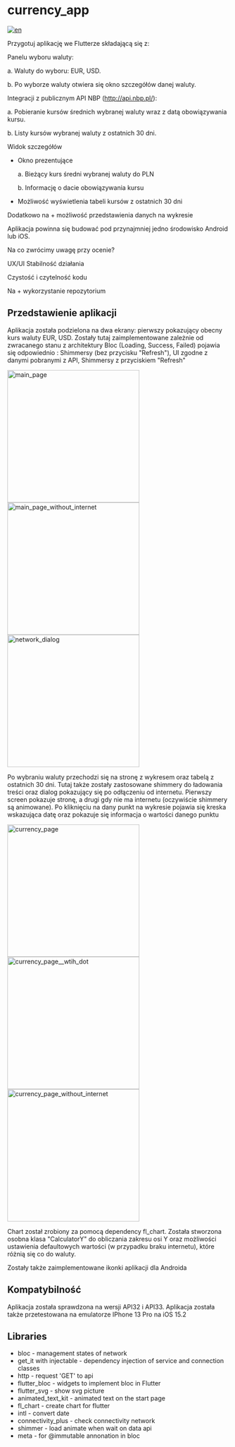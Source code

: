 # currency_app

[![en](https://img.shields.io/badge/lang-en-yellow.svg)](https://github.com/Zalezny/currency_app/edit/readmes/README.md)

Przygotuj aplikację we Flutterze składającą się z:

Panelu wyboru waluty:

a. Waluty do wyboru: EUR, USD.

b. Po wyborze waluty otwiera się okno szczegółów danej waluty.

 Integracji z publicznym API NBP (http://api.nbp.pl/):

a. Pobieranie kursów średnich wybranej waluty wraz z datą obowiązywania kursu.

b. Listy kursów wybranej waluty z ostatnich 30 dni.

Widok szczegółów

- Okno prezentujące
 
   a. Bieżący kurs średni wybranej waluty do PLN
 
   b. Informację o dacie obowiązywania kursu
 
 - Możliwość wyświetlenia tabeli kursów z ostatnich 30 dni

Dodatkowo na + możliwość przedstawienia danych na wykresie

Aplikacja powinna się budować pod przynajmniej jedno środowisko Android lub iOS. 

Na co zwrócimy uwagę przy ocenie?

UX/UI
Stabilność działania

Czystość i czytelność kodu

Na + wykorzystanie repozytorium  

## Przedstawienie aplikacji

Aplikacja została podzielona na dwa ekrany: pierwszy pokazujący obecny kurs waluty EUR, USD. Zostały tutaj zaimplementowane zależnie od zwracanego stanu z architektury Bloc (Loading, Success, Failed) pojawia się odpowiednio : Shimmersy (bez przycisku "Refresh"), UI zgodne z danymi pobranymi z API, Shimmersy z przyciskiem "Refresh"

 <img src="https://user-images.githubusercontent.com/65240240/234219014-47dc5097-c84d-454b-b555-95ce640b466f.png" alt="main_page" style="width: 300px;"><img src="https://user-images.githubusercontent.com/65240240/234219022-35aa7168-f4a6-4990-9a2c-5f940443e942.png" alt="main_page_without_internet" style="width: 300px;"><img src="https://user-images.githubusercontent.com/65240240/234219000-45b50d5e-e547-4d16-bb8d-165f004a601b.png" alt="network_dialog" style="width: 300px;">
 
 Po wybraniu waluty przechodzi się na stronę z wykresem oraz tabelą z ostatnich 30 dni. Tutaj także zostały zastosowane shimmery do ładowania treści oraz dialog pokazujący się po odłączeniu od internetu. Pierwszy screen pokazuje stronę, a drugi gdy nie ma internetu (oczywiście shimmery są animowane). Po kliknięciu na dany punkt na wykresie pojawia się kreska wskazująca datę oraz pokazuje się informacja o wartości danego punktu
 
 <img src="https://user-images.githubusercontent.com/65240240/234222134-5c673c62-554c-4122-998a-70904d72791f.png" alt="currency_page" style="width: 300px;"><img src="https://user-images.githubusercontent.com/65240240/234224721-2f12ec56-3e89-4099-be38-23002868d3f2.png" alt="currency_page__wtih_dot" style="width: 300px;"><img src="https://user-images.githubusercontent.com/65240240/234222154-590b4c2b-8de1-40b6-a9b5-bbc73563b261.png" alt="currency_page_without_internet" style="width: 300px;">

Chart został zrobiony za pomocą dependency fl_chart. Została stworzona osobna klasa "CalculatorY" do obliczania zakresu osi Y oraz możliwości ustawienia defaultowych wartości (w przypadku braku internetu), które różnią się co do waluty. 

Zostały także zaimplementowane ikonki aplikacji dla Androida

## Kompatybilność

Aplikacja została sprawdzona na wersji API32 i API33. Aplikacja została także przetestowana na emulatorze IPhone 13 Pro na iOS 15.2

## Libraries

- bloc - management states of network
- get_it with injectable - dependency injection of service and connection classes
- http - request 'GET' to api 
- flutter_bloc - widgets to implement bloc in Flutter
- flutter_svg - show svg picture
- animated_text_kit - animated text on the start page
- fl_chart - create chart for flutter
- intl - convert date
- connectivity_plus - check connectivity network
- shimmer - load animate when wait on data api
- meta - for @immutable annonation in bloc
